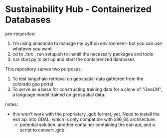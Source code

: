 <h1> Sustainability Hub - Containerized Databases </h1>



pre-requisites:
1. I'm using anaconda to manage my python environment- but you can use whatever you want.
2. cd to ./src , run setup.sh to install the necessary packages and tools
3. run start.py to set up and start the containerized databases




This repository serves two purposes: 
1. To test langchain retrieval on geospatial data gathered from the colorado geo portal 
2. To serve as a base for constructing training data for a clone of "GeoLM", a language model trained on geospatial data. 


notes:
- this won't work with the proprietary .gdb format, yet. Need to install the esri api into GDAL, which is only compatible with x86_64 architecture.
    - potential solution: another container containing the esri api, and a script to convert .gdb
